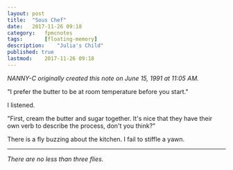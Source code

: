 ```yaml
---
layout: post
title: 	"Sous Chef"
date:	2017-11-26 09:18
category:	fpmcnotes
tags:		[floating-memory] 
description: 	"Julia's Child"
published: true
lastmod:	2017-11-26 09:18
---
```


_NANNY-C originally created this note on June 15, 1991 at 11:05 AM._

"I prefer the butter to be at room temperature before you start."

I listened.

"First, cream the butter and sugar together. It's nice that they have their own verb to describe the process, don't you think?"

There is a fly buzzing about the kitchen. I fail to stiffle a yawn.

*****

_There are no less than three flies._
